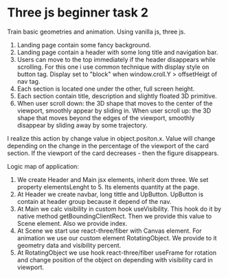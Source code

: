 # Three js beginner task 2

Train basic geometries and animation. Using vanilla js, three js.

1. Landing page contain some fancy background.
2. Landing page contain a header with some long title and navigation bar.
3. Users can move to the top immediately if the header disappears while scrolling. For this one i use common technique with display style on button tag. Display set to "block" when window.croll.Y > offsetHeigt of nav tag.
4. Each section is located one under the other, full screen height.
5. Each section contain title, description and slightly floated 3D primitive.
6. When user scroll down: the 3D shape that moves to the center of the viewport, smoothly appear by sliding in.
When user scroll up: the 3D shape that moves beyond the edges of the viewport, smoothly disappear by sliding away by some trajectory. 

I realize this action by change value in object.positon.x. Value will change depending on the change in the percentage of the viewport of the card section. If the viewport of the card decreases - then the figure disappears.

Logic map of application:
1. We create Header and Main jsx elements, inherit dom three. We set property elementsLenght to 5. Its elements quantity at the page. 
2. At Header we create navbar, long tittle and UpButton. UpButton is contain at header group because it depend of the nav.
3. At Main we calc visibility in custom hook useVisibility. This hook do it by native method getBoundingClientRect. Then we provide this value to Scene element. Also we provide index.
4. At Scene we start use react-three/fiber with Canvas element. For animation we use our custom element RotatingObject. We provide to it geometry data and visibility percent.
5. At RotatingObject we use hook react-three/fiber useFrame for rotation and change position of the object on depending with visibility card in viewport. 
